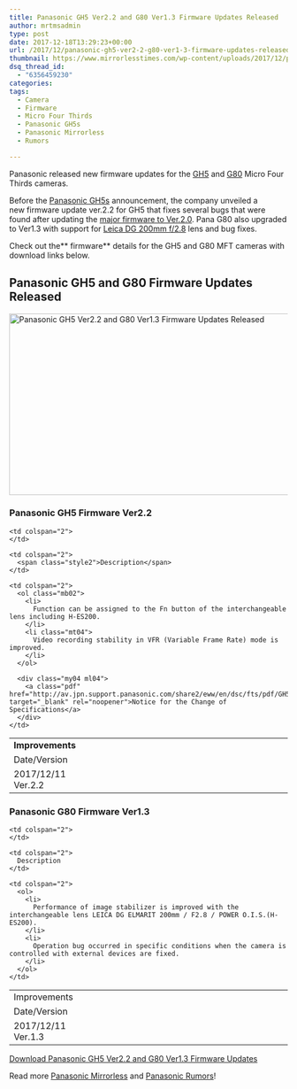 ```yaml
---
title: Panasonic GH5 Ver2.2 and G80 Ver1.3 Firmware Updates Released
author: mrtmsadmin
type: post
date: 2017-12-18T13:29:23+00:00
url: /2017/12/panasonic-gh5-ver2-2-g80-ver1-3-firmware-updates-released/
thumbnail: https://www.mirrorlesstimes.com/wp-content/uploads/2017/12/panasonic-gh5s-coming-soon.jpg
dsq_thread_id:
  - "6356459230"
categories:
tags:
  - Camera
  - Firmware
  - Micro Four Thirds
  - Panasonic GH5s
  - Panasonic Mirrorless
  - Rumors

---
```

Panasonic released new firmware updates for the <a href="https://aax-us-east.amazon-adsystem.com/x/c/Qlyr02a3Fw0LLNr1bDZYW-YAAAFgacRlwwEAAAFKAZae6Mc/https://assoc-redirect.amazon.com/g/r/http://www.amazon.com/PANASONIC-Mirrorless-Camera-Megapixels-DC-GH5KBODY/dp/B01MZ3LQQ5/ref=as_at/?imprToken=qVLASNYwPyH5bMYhqD7b9g&slotNum=0&s=electronics&ie=UTF8&qid=1513006423&sr=1-3&keywords=Panasonic+GH5&linkCode=sl1&tag=daicamnew-20&linkId=0ec88936532def1e7d857630905d0e97" target="_blank" rel="noopener">GH5</a> and <a href="https://aax-us-east.amazon-adsystem.com/x/c/Qlyr02a3Fw0LLNr1bDZYW-YAAAFgacRlwwEAAAFKAZae6Mc/https://assoc-redirect.amazon.com/g/r/http://www.amazon.com/PANASONIC-Mirrorless-12-60mm-Megapixels-DMC-G85MK/dp/B01M050N05/ref=as_at/?imprToken=qVLASNYwPyH5bMYhqD7b9g&slotNum=1&ie=UTF8&qid=1513006369&sr=8-2&keywords=Panasonic+G80&linkCode=sl1&tag=daicamnew-20&linkId=340421955c95c8b70d0212efbad279c5" target="_blank" rel="noopener">G80</a> Micro Four Thirds cameras.

Before the <a href="https://www.mirrorlesstimes.com/tags/panasonic-gh5s/" target="_blank" rel="noopener">Panasonic GH5s</a> announcement, the company unveiled a new firmware update ver.2.2 for GH5 that fixes several bugs that were found after updating the [major firmware to Ver.2.0][1]. Pana G80 also upgraded to Ver1.3 with support for [Leica DG 200mm f/2.8][2] lens and bug fixes.

Check out the** firmware** details for the GH5 and G80 MFT cameras with download links below.<!--more-->

## Panasonic GH5 and G80 Firmware Updates Released

[<img class="aligncenter wp-image-1193 size-full" title="Panasonic GH5 Ver2.2 and G80 Ver1.3 Firmware Updates Released" src="https://i2.wp.com/www.mirrorlesstimes.com/wp-content/uploads/2017/07/panasonic-gh5-tests.jpeg?resize=600%2C328&#038;ssl=1" alt="Panasonic GH5 Ver2.2 and G80 Ver1.3 Firmware Updates Released" width="600" height="328" srcset="https://i2.wp.com/www.mirrorlesstimes.com/wp-content/uploads/2017/07/panasonic-gh5-tests.jpeg?w=950&ssl=1 950w, https://i2.wp.com/www.mirrorlesstimes.com/wp-content/uploads/2017/07/panasonic-gh5-tests.jpeg?resize=300%2C164&ssl=1 300w, https://i2.wp.com/www.mirrorlesstimes.com/wp-content/uploads/2017/07/panasonic-gh5-tests.jpeg?resize=768%2C420&ssl=1 768w, https://i2.wp.com/www.mirrorlesstimes.com/wp-content/uploads/2017/07/panasonic-gh5-tests.jpeg?resize=750%2C410&ssl=1 750w" sizes="(max-width: 600px) 100vw, 600px" data-recalc-dims="1" />][3]

### Panasonic GH5 Firmware Ver2.2

<table  class="img1c-txt2c table table-hover table table-hover"  border="0" width="100%" cellspacing="2" cellpadding="3">
  <tr valign="top">
    <td width="24%">
      <strong>Improvements</strong>
    </td>
    
    <td colspan="2">
    </td>
  </tr>
  
  <tr valign="top">
    <td>
      <span class="style2">Date/Version</span>
    </td>
    
    <td colspan="2">
      <span class="style2">Description</span>
    </td>
  </tr>
  
  <tr valign="top">
    <td>
      2017/12/11<br /> Ver.2.2
    </td>
    
    <td colspan="2">
      <ol class="mb02">
        <li>
          Function can be assigned to the Fn button of the interchangeable lens including H-ES200.
        </li>
        <li class="mt04">
          Video recording stability in VFR (Variable Frame Rate) mode is improved.
        </li>
      </ol>
      
      <div class="my04 ml04">
        <a class="pdf" href="http://av.jpn.support.panasonic.com/share2/eww/en/dsc/fts/pdf/GH5_V22_ENG.pdf" target="_blank" rel="noopener">Notice for the Change of Specifications</a>
      </div>
    </td>
  </tr>
</table>

### Panasonic G80 Firmware Ver1.3

<table  class=" table table-hover table table-hover"  border="0" width="100%" cellspacing="2" cellpadding="3">
  <tr valign="top">
    <td width="24%">
      Improvements
    </td>
    
    <td colspan="2">
    </td>
  </tr>
  
  <tr valign="top">
    <td>
      Date/Version
    </td>
    
    <td colspan="2">
      Description
    </td>
  </tr>
  
  <tr valign="top">
    <td>
      2017/12/11<br /> Ver.1.3
    </td>
    
    <td colspan="2">
      <ol>
        <li>
          Performance of image stabilizer is improved with the interchangeable lens LEICA DG ELMARIT 200mm / F2.8 / POWER O.I.S.(H-ES200).
        </li>
        <li>
          Operation bug occurred in specific conditions when the camera is controlled with external devices are fixed.
        </li>
      </ol>
    </td>
  </tr>
</table>

<a class="btn btn-primary btn-lg btn-block btn-danger" title="Download Panasonic GH5 Ver2.2 and G80 Ver1.3 Firmware Updates" role="button" href="http://av.jpn.support.panasonic.com/support/global/cs/dsc/download/fts/index2.html" target="“_blank”">Download Panasonic GH5 Ver2.2 and G80 Ver1.3 Firmware Updates</a>

Read more <a href="https://www.mirrorlesstimes.com/tags/panasonic-mirrorless" target="_blank" rel="noopener">Panasonic Mirrorless</a> and <a href="https://www.dailycameranews.com/tag/panasonic-rumors/" target="_blank" rel="noopener">Panasonic Rumors</a>!

 [1]: https://www.dailycameranews.com/2017/09/panasonic-gh5-firmware-update-ver-2-0-now-available/
 [2]: https://www.dailycameranews.com/2017/11/panasonic-leica-dg-200mm-f2-8-telephoto-prime-lens/
 [3]: https://i2.wp.com/www.mirrorlesstimes.com/wp-content/uploads/2017/07/panasonic-gh5-tests.jpeg?ssl=1